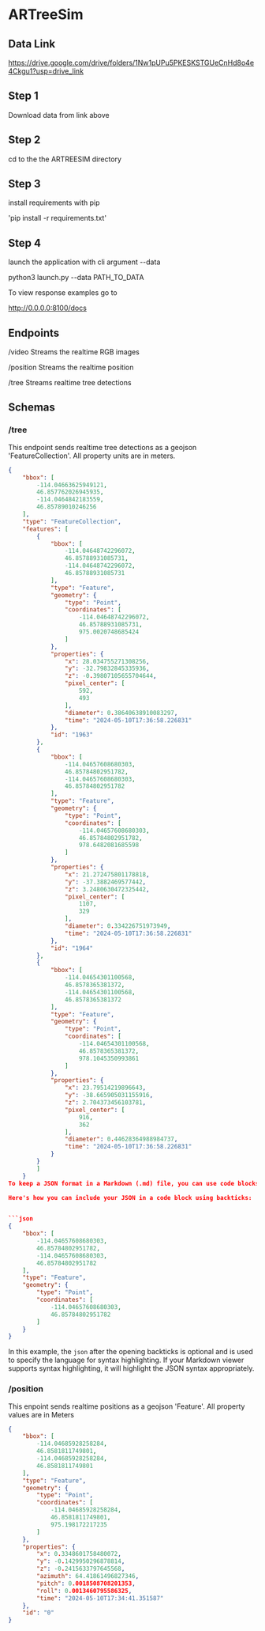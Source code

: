 # ARTreeSim


## Data Link
https://drive.google.com/drive/folders/1Nw1pUPu5PKESKSTGUeCnHd8o4e4Ckgu1?usp=drive_link


## Step 1
Download data from link above

## Step 2
cd to the the ARTREESIM directory

## Step 3
install requirements with pip

'pip install -r requirements.txt'

## Step 4
launch the application with cli argument --data

python3 launch.py --data PATH_TO_DATA


To view response examples go to

http://0.0.0.0:8100/docs


## Endpoints

/video 
Streams the realtime RGB images

/position
Streams the realtime position

/tree
Streams realtime tree detections

## Schemas

### /tree
This endpoint sends realtime tree detections as a geojson 'FeatureCollection'. All property units are in meters.

```json
{
    "bbox": [
        -114.04663625949121,
        46.857762026945935,
        -114.0464842183559,
        46.85789010246256
    ],
    "type": "FeatureCollection",
    "features": [
        {
            "bbox": [
                -114.04648742296072,
                46.85788931085731,
                -114.04648742296072,
                46.85788931085731
            ],
            "type": "Feature",
            "geometry": {
                "type": "Point",
                "coordinates": [
                    -114.04648742296072,
                    46.85788931085731,
                    975.0020748685424
                ]
            },
            "properties": {
                "x": 28.034755271308256,
                "y": -32.79832845335936,
                "z": -0.39807105655704644,
                "pixel_center": [
                    592,
                    493
                ],
                "diameter": 0.38640638910083297,
                "time": "2024-05-10T17:36:58.226831"
            },
            "id": "1963"
        },
        {
            "bbox": [
                -114.04657608680303,
                46.85784802951782,
                -114.04657608680303,
                46.85784802951782
            ],
            "type": "Feature",
            "geometry": {
                "type": "Point",
                "coordinates": [
                    -114.04657608680303,
                    46.85784802951782,
                    978.6482081685598
                ]
            },
            "properties": {
                "x": 21.272475801178818,
                "y": -37.3882469577442,
                "z": 3.2480630472325442,
                "pixel_center": [
                    1107,
                    329
                ],
                "diameter": 0.334226751973949,
                "time": "2024-05-10T17:36:58.226831"
            },
            "id": "1964"
        },
        {
            "bbox": [
                -114.04654301100568,
                46.8578365381372,
                -114.04654301100568,
                46.8578365381372
            ],
            "type": "Feature",
            "geometry": {
                "type": "Point",
                "coordinates": [
                    -114.04654301100568,
                    46.8578365381372,
                    978.1045350993861
                ]
            },
            "properties": {
                "x": 23.79514219896643,
                "y": -38.665905031155916,
                "z": 2.704373456103781,
                "pixel_center": [
                    916,
                    362
                ],
                "diameter": 0.44628364988984737,
                "time": "2024-05-10T17:36:58.226831"
            }
        }
        ]
    }
To keep a JSON format in a Markdown (.md) file, you can use code blocks. Code blocks in Markdown are created by indenting lines by at least four spaces or by placing triple backticks (```) before and after the code block.

Here's how you can include your JSON in a code block using backticks:


```json
{
    "bbox": [
        -114.04657608680303,
        46.85784802951782,
        -114.04657608680303,
        46.85784802951782
    ],
    "type": "Feature",
    "geometry": {
        "type": "Point",
        "coordinates": [
            -114.04657608680303,
            46.85784802951782
        ]
    }
}
```

In this example, the `json` after the opening backticks is optional and is used to specify the language for syntax highlighting. If your Markdown viewer supports syntax highlighting, it will highlight the JSON syntax appropriately.

### /position
This enpoint sends realtime positions as a geojson 'Feature'.
All property values are in Meters

```json
{
    "bbox": [
        -114.04685928258284,
        46.8581811749801,
        -114.04685928258284,
        46.8581811749801
    ],
    "type": "Feature",
    "geometry": {
        "type": "Point",
        "coordinates": [
            -114.04685928258284,
            46.8581811749801,
            975.198172217235
        ]
    },
    "properties": {
        "x": 0.3348601758480072,
        "y": -0.1429950296878814,
        "z": -0.2415633797645568,
        "azimuth": 64.41861496827346,
        "pitch": 0.0018508708201353,
        "roll": 0.0013460795586325,
        "time": "2024-05-10T17:34:41.351587"
    },
    "id": "0"
}
```